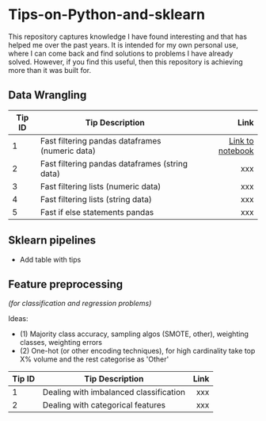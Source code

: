# Tips-on-Python-and-sklearn

This repository captures knowledge I have found interesting and that has helped me over the past years. It is intended for my own personal use, where I can come back and find solutions to problems I have already solved. However, if you find this useful, then this repository is achieving more than it was built for. 


## Data Wrangling

| Tip ID | Tip Description                                 |                                                                                                                               Link |
|--------|-------------------------------------------------|-----------------------------------------------------------------------------------------------------------------------------------:|
| 1      | Fast filtering pandas dataframes (numeric data) |  [Link to notebook](https://github.com/JoseParrenoGarcia/Tips-on-Python-and-sklearn/blob/main/data-wrangling/fast-filtering.ipynb) |
| 2      | Fast filtering pandas dataframes (string data)  |                                                                                                                                xxx |
| 3      | Fast filtering lists (numeric data)             |                                                                                                                                xxx |
| 4      | Fast filtering lists (string data)              |                                                                                                                                xxx |
| 5      | Fast if else statements pandas                  |                                                                                                                                xxx |



## Sklearn pipelines

* Add table with tips

## Feature preprocessing 
*(for classification and regression problems)*

Ideas:
* (1) Majority class accuracy, sampling algos (SMOTE, other), weighting classes, weighting errors
* (2) One-hot (or other encoding techniques), for high cardinality take top X% volume and the rest categorise as 'Other'

| Tip ID | Tip Description                          | Link |
|--------|------------------------------------------|-----:|
| 1      | Dealing with imbalanced classification   |  xxx |
| 2      | Dealing with categorical features        |  xxx |


